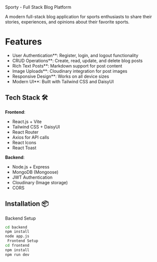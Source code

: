 Sporty - Full Stack Blog Platform 

A modern full-stack blog application for sports enthusiasts to share their stories, experiences, and opinions about their favorite sports.

# Features 

- User Authentication**: Register, login, and logout functionality
- CRUD Operations**: Create, read, update, and delete blog posts
- Rich Text Posts**: Markdown support for post content
- Image Uploads**: Cloudinary integration for post images
- Responsive Design**: Works on all device sizes
- Modern UI**: Built with Tailwind CSS and DaisyUI

## Tech Stack 🛠️

**Frontend**:
- React.js + Vite
- Tailwind CSS + DaisyUI
- React Router
- Axios for API calls
- React Icons
- React  Toast

**Backend**:
- Node.js + Express
- MongoDB (Mongoose)
- JWT Authentication
- Cloudinary (Image storage)
- CORS

## Installation 📦

 Backend Setup
```bash
cd backend
npm install
node app.js
 Frontend Setup
cd frontend
npm install
npm run dev
